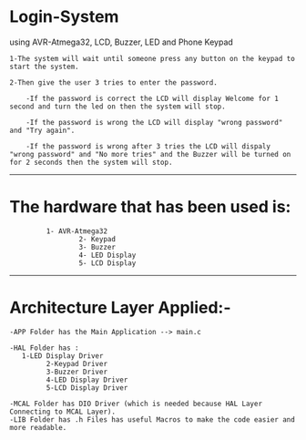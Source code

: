 # Login-System
using AVR-Atmega32, LCD, Buzzer, LED and Phone Keypad

 	1-The system will wait until someone press any button on the keypad to start the system.

	2-Then give the user 3 tries to enter the password.

		-If the password is correct the LCD will display Welcome for 1 second and turn the led on then the system will stop.

		-If the password is wrong the LCD will display "wrong password" and "Try again".

		-If the password is wrong after 3 tries the LCD will dispaly "wrong password" and "No more tries" and the Buzzer will be turned on for 2 seconds then the system will stop.

------------------------------------------------------------------------------------------------------------------------------------------------------------------------------------------

# The hardware that has been used is:  
             1- AVR-Atmega32
				     2- Keypad
				     3- Buzzer
				     4- LED Display
				     5- LCD Display

-------------------------------------------------------------------------------------------------------------------------------------------------------------------------------------------

# Architecture Layer Applied:-

	-APP Folder has the Main Application --> main.c
  
	-HAL Folder has : 
       1-LED Display Driver
			 2-Keypad Driver
			 3-Buzzer Driver
			 4-LED Display Driver
			 5-LCD Display Driver
       
	-MCAL Folder has DIO Driver (which is needed because HAL Layer Connecting to MCAL Layer).
	-LIB Folder has .h Files has useful Macros to make the code easier and more readable.
